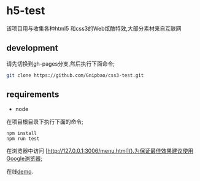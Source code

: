 # h5-test
该项目用与收集各种html5 和css3的Web炫酷特效,大部分素材来自互联网
## development
请先切换到gh-pages分支,然后执行下面命令;
```bash
git clone https://github.com/Gnipbao/css3-test.git
```
## requirements
+ node

在项目根目录下执行下面的命令;
```
npm install
npm run test
```
在浏览器中访问 [http://127.0.0.1:3006/menu.html]().为保证最佳效果建议使用Google浏览器;

在线[demo](http://gnipbao.github.io/h5-test/menu.html).




